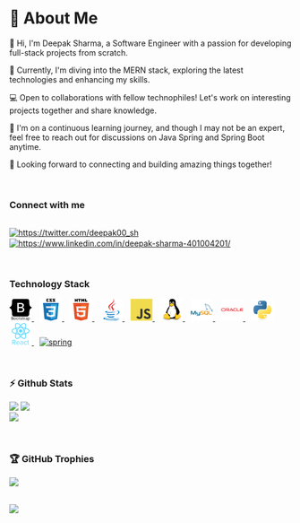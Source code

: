 # 💫 About Me
👋  Hi, I'm Deepak Sharma, a Software Engineer with a passion for developing full-stack projects from scratch.

🚀 Currently, I'm diving into the MERN stack, exploring the latest technologies and enhancing my skills.

💻 Open to collaborations with fellow technophiles! Let's work on interesting projects together and share knowledge.

🌱 I'm on a continuous learning journey, and though I may not be an expert, feel free to reach out for discussions on Java Spring and Spring Boot anytime.

🌟 Looking forward to connecting and building amazing things together! 

<br>
<h3 align="left">Connect with me</h3>
<p align="left">
<a href="https://twitter.com/Deepak00_Sh" target="blank"><img align="center" src="https://raw.githubusercontent.com/rahuldkjain/github-profile-readme-generator/master/src/images/icons/Social/twitter.svg" alt="https://twitter.com/deepak00_sh" height="30" width="40" style="margin-top:15px; margin-right:10px;" /></a>
<a href="https://linkedin.com/in/https://www.linkedin.com/in/deepak-sharma-401004201/" target="blank"><img align="center" src="https://raw.githubusercontent.com/rahuldkjain/github-profile-readme-generator/master/src/images/icons/Social/linked-in-alt.svg" alt="https://www.linkedin.com/in/deepak-sharma-401004201/" height="30" width="40" /></a>
</p>

<br>

<h3 align="left">Technology Stack</h3>
<p align="left"> <a href="https://getbootstrap.com" target="_blank" rel="noreferrer" style="margin-right:10px;"> <img src="https://raw.githubusercontent.com/devicons/devicon/master/icons/bootstrap/bootstrap-plain-wordmark.svg" alt="bootstrap" width="40" height="40" /> </a> <a href="https://www.w3schools.com/css/" target="_blank" rel="noreferrer" style="margin-right:10px;"> <img src="https://raw.githubusercontent.com/devicons/devicon/master/icons/css3/css3-original-wordmark.svg" alt="css3" width="40" height="40"/> </a> <a href="https://www.w3.org/html/" target="_blank" rel="noreferrer" style="margin-right:10px;"> <img src="https://raw.githubusercontent.com/devicons/devicon/master/icons/html5/html5-original-wordmark.svg" alt="html5" width="40" height="40"/> </a> <a href="https://www.java.com" target="_blank" rel="noreferrer" style="margin-right:10px;"> <img src="https://raw.githubusercontent.com/devicons/devicon/master/icons/java/java-original.svg" alt="java" width="40" height="40"/> </a> <a href="https://developer.mozilla.org/en-US/docs/Web/JavaScript" target="_blank" rel="noreferrer" style="margin-right:10px;"> <img src="https://raw.githubusercontent.com/devicons/devicon/master/icons/javascript/javascript-original.svg" alt="javascript" width="40" height="40"/> </a> <a href="https://www.linux.org/" target="_blank" rel="noreferrer" style="margin-right:10px;"> <img src="https://raw.githubusercontent.com/devicons/devicon/master/icons/linux/linux-original.svg" alt="linux" width="40" height="40"/> </a> <a href="https://www.mysql.com/" target="_blank" rel="noreferrer" style="margin-right:10px;"> <img src="https://raw.githubusercontent.com/devicons/devicon/master/icons/mysql/mysql-original-wordmark.svg" alt="mysql" width="40" height="40"/> </a> <a href="https://www.oracle.com/" target="_blank" rel="noreferrer" style="margin-right:10px;"> <img src="https://raw.githubusercontent.com/devicons/devicon/master/icons/oracle/oracle-original.svg" alt="oracle" width="40" height="40"/> </a> <a href="https://www.python.org" target="_blank" rel="noreferrer" style="margin-right:10px;"> <img src="https://raw.githubusercontent.com/devicons/devicon/master/icons/python/python-original.svg" alt="python" width="40" height="40"/> </a> <a href="https://reactjs.org/" target="_blank" rel="noreferrer" style="margin-right:10px;"> <img src="https://raw.githubusercontent.com/devicons/devicon/master/icons/react/react-original-wordmark.svg" alt="react" width="40" height="40"/> </a> <a href="https://spring.io/" target="_blank" rel="noreferrer" style="margin-right:10px;"> <img src="https://www.vectorlogo.zone/logos/springio/springio-icon.svg" alt="spring" width="40" height="40"/> </a> </p>

<br>
<h3 align="left">⚡ Github Stats</h3>

![](https://github-readme-stats.vercel.app/api/top-langs/?username=Deepak00-Sh&theme=radical&hide_border=true&include_all_commits=true&count_private=true&layout=compact)
![](https://github-readme-streak-stats.herokuapp.com/?user=Deepak00-Sh&theme=radical&hide_border=true)<br/>
![](https://github-readme-stats.vercel.app/api?username=Deepak00-Sh&theme=radical&hide_border=true&include_all_commits=true&count_private=true)



<br>
<h3 align="left">🏆 GitHub Trophies </h3>

![](https://github-profile-trophy.vercel.app/?username=Deepak00-Sh&theme=radical&no-frame=false&no-bg=true&margin-w=4)

## 
[![](https://visitcount.itsvg.in/api?id=Deepak00-Sh&label=Almost%20there&color=1&icon=0&pretty=false)](https://visitcount.itsvg.in)

<!-- Proudly created with GPRM ( https://gprm.itsvg.in ) -->
